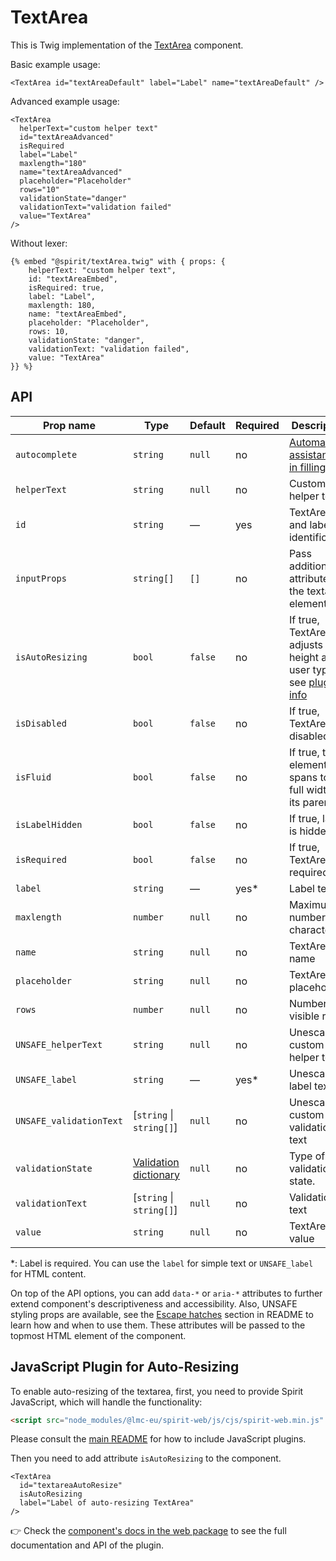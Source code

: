 # TextArea

This is Twig implementation of the [TextArea] component.

Basic example usage:

```twig
<TextArea id="textAreaDefault" label="Label" name="textAreaDefault" />
```

Advanced example usage:

```twig
<TextArea
  helperText="custom helper text"
  id="textAreaAdvanced"
  isRequired
  label="Label"
  maxlength="180"
  name="textAreaAdvanced"
  placeholder="Placeholder"
  rows="10"
  validationState="danger"
  validationText="validation failed"
  value="TextArea"
/>
```

Without lexer:

```twig
{% embed "@spirit/textArea.twig" with { props: {
    helperText: "custom helper text",
    id: "textAreaEmbed",
    isRequired: true,
    label: "Label",
    maxlength: 180,
    name: "textAreaEmbed",
    placeholder: "Placeholder",
    rows: 10,
    validationState: "danger",
    validationText: "validation failed",
    value: "TextArea"
}} %}
```

## API

| Prop name               | Type                                           | Default | Required | Description                                                                                                 |
| ----------------------- | ---------------------------------------------- | ------- | -------- | ----------------------------------------------------------------------------------------------------------- |
| `autocomplete`          | `string`                                       | `null`  | no       | [Automated assistance in filling][autocomplete-attr]                                                        |
| `helperText`            | `string`                                       | `null`  | no       | Custom helper text                                                                                          |
| `id`                    | `string`                                       | —       | yes      | TextArea and label identification                                                                           |
| `inputProps`            | `string[]`                                     | `[]`    | no       | Pass additional attributes to the textarea element                                                          |
| `isAutoResizing`        | `bool`                                         | `false` | no       | If true, TextArea adjusts its height as user types, see [plugin info](#javascript-plugin-for-auto-resizing) |
| `isDisabled`            | `bool`                                         | `false` | no       | If true, TextArea is disabled                                                                               |
| `isFluid`               | `bool`                                         | `false` | no       | If true, the element spans to the full width of its parent                                                  |
| `isLabelHidden`         | `bool`                                         | `false` | no       | If true, label is hidden                                                                                    |
| `isRequired`            | `bool`                                         | `false` | no       | If true, TextArea is required                                                                               |
| `label`                 | `string`                                       | —       | yes\*    | Label text                                                                                                  |
| `maxlength`             | `number`                                       | `null`  | no       | Maximum number of characters                                                                                |
| `name`                  | `string`                                       | `null`  | no       | TextArea name                                                                                               |
| `placeholder`           | `string`                                       | `null`  | no       | TextArea placeholder                                                                                        |
| `rows`                  | `number`                                       | `null`  | no       | Number of visible rows                                                                                      |
| `UNSAFE_helperText`     | `string`                                       | `null`  | no       | Unescaped custom helper text                                                                                |
| `UNSAFE_label`          | `string`                                       | —       | yes\*    | Unescaped label text                                                                                        |
| `UNSAFE_validationText` | [`string` \| `string[]`]                       | `null`  | no       | Unescaped custom validation text                                                                            |
| `validationState`       | [Validation dictionary][dictionary-validation] | `null`  | no       | Type of validation state.                                                                                   |
| `validationText`        | [`string` \| `string[]`]                       | `null`  | no       | Validation text                                                                                             |
| `value`                 | `string`                                       | `null`  | no       | TextArea value                                                                                              |

\*: Label is required. You can use the `label` for simple text or `UNSAFE_label` for HTML content.

On top of the API options, you can add `data-*` or `aria-*` attributes to
further extend component's descriptiveness and accessibility. Also, UNSAFE styling props are available,
see the [Escape hatches][escape-hatches] section in README to learn how and when to use them.
These attributes will be passed to the topmost HTML element of the component.

## JavaScript Plugin for Auto-Resizing

To enable auto-resizing of the textarea, first, you need to provide Spirit JavaScript,
which will handle the functionality:

```html
<script src="node_modules/@lmc-eu/spirit-web/js/cjs/spirit-web.min.js" async></script>
```

Please consult the [main README][web-readme] for how to include JavaScript
plugins.

Then you need to add attribute `isAutoResizing` to the component.

```twig
<TextArea
  id="textareaAutoResize"
  isAutoResizing
  label="Label of auto-resizing TextArea"
/>
```

👉 Check the [component's docs in the web package][web-js-api] to see the full documentation and API of the plugin.

[web-js-api]: https://github.com/lmc-eu/spirit-design-system/blob/main/packages/web/src/scss/components/TextArea/README.md#javascript-plugin-for-auto-resizing
[textarea]: https://github.com/lmc-eu/spirit-design-system/tree/main/packages/web/src/scss/components/TextArea
[web-readme]: https://github.com/lmc-eu/spirit-design-system/blob/main/packages/web/README.md
[autocomplete-attr]: https://developer.mozilla.org/en-US/docs/Web/HTML/Attributes/autocomplete
[dictionary-validation]: https://github.com/lmc-eu/spirit-design-system/blob/main/docs/DICTIONARIES.md#validation
[escape-hatches]: https://github.com/lmc-eu/spirit-design-system/tree/main/packages/web-twig/README.md#escape-hatches
